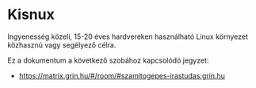 # Kisnux

Ingyenesség közeli, 15-20 éves hardvereken használható Linux környezet közhasznú vagy segélyező célra.

Ez a dokumentum a következő szobához kapcsolódó jegyzet:

* https://matrix.grin.hu/#/room/#szamitogepes-irastudas:grin.hu
